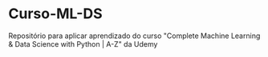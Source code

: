 # Curso-ML-DS
Repositório para aplicar aprendizado do curso "Complete Machine Learning &amp; Data Science with Python | A-Z" da Udemy
